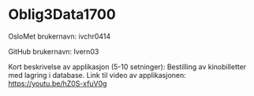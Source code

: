 # Oblig3Data1700
OsloMet brukernavn: ivchr0414

GitHub brukernavn: Ivern03

Kort beskrivelse av applikasjon (5-10 setninger): Bestilling av kinobilletter med lagring i database. Link til video av applikasjonen:
https://youtu.be/hZ0S-xfuV0g
